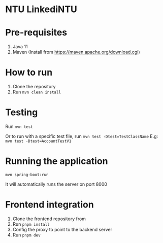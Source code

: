 # NTU LinkediNTU

# Pre-requisites

1. Java 11
2. Maven (Install from https://maven.apache.org/download.cgi)

# How to run

1. Clone the repository
2. Run `mvn clean install`

# Testing

Run `mvn test`

Or to run with a specific test file, run `mvn test -Dtest=TestClassName`
E.g: `mvn test -Dtest=AccountTestV1`

# Running the application
`mvn spring-boot:run`

It will automatically runs the server on port 8000

# Frontend integration

1. Clone the frontend repository from
2. Run `pnpm install`
3. Config the proxy to point to the backend server
4. Run `pnpm dev`